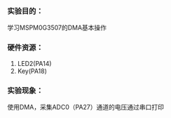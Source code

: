 ### 实验目的：

学习MSPM0G3507的DMA基本操作

### 硬件资源：

1. LED2(PA14)
2. Key(PA18)

### 实验现象：

使用DMA，采集ADC0（PA27）通道的电压通过串口打印
